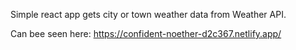 Simple react app gets city or town weather data from Weather API. 

Can bee seen here: https://confident-noether-d2c367.netlify.app/
